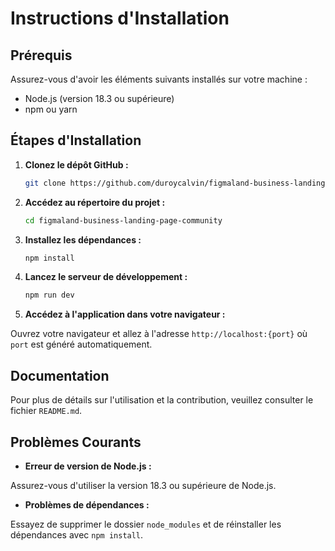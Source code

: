 # Instructions d'Installation

## Prérequis

Assurez-vous d'avoir les éléments suivants installés sur votre machine :

- Node.js (version 18.3 ou supérieure)
- npm ou yarn

## Étapes d'Installation

1. **Clonez le dépôt GitHub :**
    ```bash
    git clone https://github.com/duroycalvin/figmaland-business-landing-page-community.git
    ```

2. **Accédez au répertoire du projet :**
    ```bash
    cd figmaland-business-landing-page-community
    ```

3. **Installez les dépendances :**
    ```bash
    npm install
    ```

4. **Lancez le serveur de développement :**
    ```bash
    npm run dev
    ```
5. **Accédez à l'application dans votre navigateur :**

Ouvrez votre navigateur et allez à l'adresse `http://localhost:{port}` où `port` est généré automatiquement.

## Documentation

Pour plus de détails sur l'utilisation et la contribution, veuillez consulter le fichier `README.md`.

## Problèmes Courants

- **Erreur de version de Node.js :**

Assurez-vous d'utiliser la version 18.3 ou supérieure de Node.js.

- **Problèmes de dépendances :**

Essayez de supprimer le dossier `node_modules` et de réinstaller les dépendances avec `npm install`.
